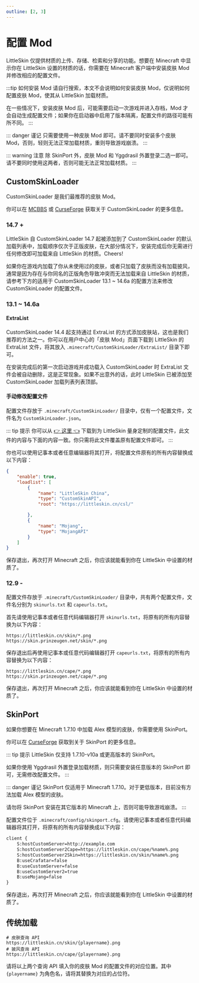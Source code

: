 ```yaml
---
outline: [2, 3]
---
```


# 配置 Mod

LittleSkin 仅提供材质的上传、存储、检索和分享的功能。想要在 Minecraft 中显示你在 LittleSkin 设置的材质的话，你需要在 Minecraft 客户端中安装皮肤 Mod 并修改相应的配置文件。

:::tip
如何安装 Mod 请自行搜索，本文不会说明如何安装皮肤 Mod，仅说明如何配置皮肤 Mod，使其从 LittleSkin 加载材质。

在一些情况下，安装皮肤 Mod 后，可能需要启动一次游戏并进入存档，Mod 才会自动生成配置文件；如果你在启动器中启用了版本隔离，配置文件的路径可能有所不同。
:::

::: danger 谨记
只需要使用一种皮肤 Mod 即可。请不要同时安装多个皮肤 Mod，否则，轻则无法正常加载材质，重则导致游戏崩溃。
:::

::: warning 注意
除 SkinPort 外，皮肤 Mod 和 Yggdrasil 外置登录二选一即可。请不要同时使用这两者，否则可能无法正常加载材质。
:::

## CustomSkinLoader

CustomSkinLoader 是我们最推荐的皮肤 Mod。

你可以在 [MCBBS](https://www.mcbbs.net/thread-269807-1-1.html) 或 [CurseForge](https://www.curseforge.com/minecraft/mc-mods/customskinloader) 获取关于 CustomSkinLoader 的更多信息。

### 14.7 +

LittleSkin 自 CustomSkinLoader 14.7 起被添加到了 CustomSkinLoader 的默认加载列表中，加载顺序仅次于正版皮肤，在大部分情况下，安装完成后你无需进行任何修改即可加载来自 LittleSkin 的材质。Cheers!

如果你在游戏内加载了你从未使用过的皮肤，或者只加载了皮肤而没有加载披风，通常是因为存在与你同名的正版角色导致冲突而无法加载来自 LittleSkin 的材质，请参考下方的适用于 CustomSkinLoader 13.1 ~ 14.6a 的配置方法来修改 CustomSkinLoader 的配置文件。

### 13.1 ~ 14.6a

#### ExtraList

CustomSkinLoader 14.4 起支持通过 ExtraList 的方式添加皮肤站，这也是我们推荐的方法之一。你可以在用户中心的「皮肤 Mod」页面下载到 LittleSkin 的 ExtraList 文件，将其放入 `.minecraft/CustomSkinLoader/ExtraList/` 目录下即可。

在安装完成后的第一次启动游戏并成功载入 CustomSkinLoader 时 ExtraList 文件会被自动删除，这是正常现象。如果不出意外的话，此时 LittleSkin 已被添加至 CustomSkinLoader 加载列表列表顶部。

#### 手动修改配置文件

配置文件存放于 `.minecraft/CustomSkinLoader/` 目录中，仅有一个配置文件，文件名为 `CustomSkinLoader.json`。

::: tip 提示
你可以从 [👉 这里 👈](/CustomSkinLoader.json) 下载到为 LittleSkin 量身定制的配置文件，此文件的内容与下面的内容一致。你只需将此文件覆盖原有配置文件即可。
:::

你也可以使用记事本或者任意编辑器将其打开，将配置文件原有的所有内容替换成以下内容：

```json
{
    "enable": true,
    "loadlist": [
        {
            "name": "LittleSkin China",
            "type": "CustomSkinAPI",
            "root": "https://littleskin.cn/csl/"

        },
        {
            "name": "Mojang",
            "type": "MojangAPI"
        }
    ]
}
```

保存退出，再次打开 Minecraft 之后，你应该就能看到你在 LittleSkin 中设置的材质了。

### 12.9 -

配置文件存放于 `.minecraft/CustomSkinLoader/` 目录中，共有两个配置文件，文件名分别为 `skinurls.txt` 和 `capeurls.txt`。

首先请使用记事本或者任意代码编辑器打开 `skinurls.txt`，将原有的所有内容替换为以下内容：

```
https://littleskin.cn/skin/*.png
https://skin.prinzeugen.net/skin/*.png
```

保存退出后再使用记事本或任意代码编辑器打开 `capeurls.txt`，将原有的所有内容替换为以下内容：

```
https://littleskin.cn/cape/*.png
https://skin.prinzeugen.net/cape/*.png
```

保存退出，再次打开 Minecraft 之后，你应该就能看到你在 LittleSkin 中设置的材质了。

## SkinPort

如果你想要在 Minecraft 1.7.10 中加载 Alex 模型的皮肤，你需要使用 SkinPort。

你可以在 [CurseForge](https://www.curseforge.com/minecraft/mc-mods/skinport) 获取到关于 SkinPort 的更多信息。

::: tip 提示
LittleSkin 仅支持 1.7.10-v10a 或更高版本的 SkinPort。

如果你使用 Yggdrasil 外置登录加载材质，则只需要安装任意版本的 SkinPort 即可，无需修改配置文件。
:::

::: danger 谨记
SkinPort 仅适用于 Minecraft 1.7.10。对于更低版本，目前没有方法加载 Alex 模型的皮肤。

请勿将 SkinPort 安装在其它版本的 Minecraft 上，否则可能导致游戏崩溃。
:::

配置文件位于 `.minecraft/config/skinport.cfg`。请使用记事本或者任意代码编辑器将其打开，将原有的所有内容替换成以下内容：

``` txt
client {
    S:hostCustomServer=http://example.com
    S:hostCustomServer2Cape=https://littleskin.cn/cape/%name%.png
    S:hostCustomServer2Skin=https://littleskin.cn/skin/%name%.png
    B:useCrafatar=false
    B:useCustomServer=false
    B:useCustomServer2=true
    B:useMojang=false
}
```

保存退出，再次打开 Minecraft 之后，你应该就能看到你在 LittleSkin 中设置的材质了。

## 传统加载

```
# 皮肤查询 API
https://littleskin.cn/skin/{playername}.png
# 披风查询 API
https://littleskin.cn/cape/{playername}.png
```

请将以上两个查询 API 填入你的皮肤 Mod 的配置文件的对应位置。其中 `{playername}` 为角色名，请将其替换为对应的占位符。
